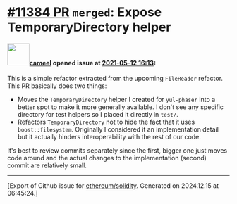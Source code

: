 # [\#11384 PR](https://github.com/ethereum/solidity/pull/11384) `merged`: Expose TemporaryDirectory helper

#### <img src="https://avatars.githubusercontent.com/u/137030?v=4" width="50">[cameel](https://github.com/cameel) opened issue at [2021-05-12 16:13](https://github.com/ethereum/solidity/pull/11384):

This is a simple refactor extracted from the upcoming `FileReader` refactor. This PR basically does two things:
- Moves the `TemporaryDirectory` helper I created for `yul-phaser` into a better spot to make it more generally available. I don't see any specific directory for test helpers so I placed it directly in `test/`.
- Refactors `TemporaryDirectory` not to hide the fact that it uses `boost::filesystem`. Originally I considered it an implementation detail but it actually hinders interoperability with the rest of our code.

It's best to review commits separately since the first, bigger one just moves code around and the actual changes to the implementation (second) commit are relatively small.




-------------------------------------------------------------------------------



[Export of Github issue for [ethereum/solidity](https://github.com/ethereum/solidity). Generated on 2024.12.15 at 06:45:24.]
